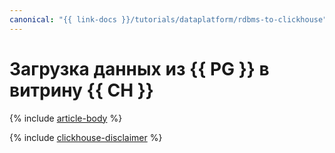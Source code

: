 ```yaml
---
canonical: "{{ link-docs }}/tutorials/dataplatform/rdbms-to-clickhouse"
---
```


# Загрузка данных из {{ PG }} в витрину {{ CH }}

{% include [article-body](../../_tutorials/dataplatform/rdbms-to-clickhouse.md) %}

{% include [clickhouse-disclaimer](../../_includes/clickhouse-disclaimer.md) %}
